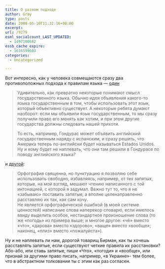 ```yaml
---
title: О разном подходе
author: Gray
type: posts
date: 2008-05-10T11:32:16+00:00
excerpt:
url: /9279
esml_socialcount_LAST_UPDATED:
  - 1497100682
essb_cache_expire:
  - 1616599603
categories:
  - Uncategorized

---
```








Вот интересно, как у человека совмещаются сразу два противоположных подхода к правилам языка &#8212; <a href="http://ilyabirman.ru/meanwhile/2008/05/07/1/" target="_blank">один</a>

> Удивительно, как превратно некоторые понимают смысл государственного языка. Обычно идея объявления какого-то языка государственным в том, чтобы использовать этот язык, который объективно существует. А некоторые ребята думают наоборот: если мы объявили язык государственным, то мы сразу получили право его менять как хотим, и при этом другие государства должны следовать нашей прихоти.
> 
> То есть, например, Гондурас может объявить английский государственным наряду с испанским, и сразу решить, что Америка теперь по-английски будет называться Estados Unidos. Ну и кому будет не наплевать, что они там решили в Гондурасе по поводу английского языка?

и <a href="http://ilyabirman.ru/meanwhile/2008/05/05/1/" target="_blank">другой</a>:

> Орфография священна, но пунктуацию я позволяю себе использовать свободно, избавляясь, например, от тех запятых, которые, на мой взгляд, мешают чтению написанного с той интонацией, с которой я задумал. Важно тут то, что я не «забываю» поставить запятые, а вполне целенаправленно расставляю их так, как сам хочу.  
> Не является орфографической ошибкой (в моей системе ценностей) написание слова наперекор словарю, если имелось ввиду выделить особое, нестандартное произношение слова (то же «погодь» из примера выше; и многое другое: «чё» вместо «что», «дарова» вместо «здорово», «ваще» вместо «вообще»; наконец, «плиз» вместо «пожалуйста»).

Ну и не наплевать ли нам, дорогой товарищ Бирман, как ты хочешь расставлять запятые, если существуют четкие правила их расстановки? Або-або, или ставь запятые, пиши &#171;Что&#187;, &#171;погоди&#187; и &#171;вообще&#187;, или признай за другими право писать, например, &#171;в Украине&#187;- тем более, что в абстрактном толковании ты с этим как раз согласен.